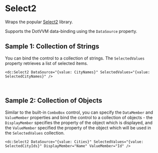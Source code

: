 # Select2

Wraps the popular [Select2](https://select2.github.io/) library. 

Supports the DotVVM data-binding using the `DataSource` property. 


## Sample 1: Collection of Strings

You can bind the control to a collection of strings. The `SelectedValues` property retrieves a list of selected items.

```DOTHTML
<dc:Select2 DataSource="{value: CityNames}" SelectedValues="{value: SelectedCityNames}" />
```

<br />

## Sample 2: Collection of Objects

Similar to the built-in `ComboBox` control, you can specify the `DataMember` and `ValueMember` properties and bind the control to a collection of objects - the `DisplayMember` specifies the property of the object 
which is displayed, and the `ValueMember` specified the property of the object which will be used in the `SelectedValues` collection.

```DOTHTML
<dc:Select2 DataSource="{value: Cities}" SelectedValues="{value: SelectedCityIds}" DisplayMember="Name" ValueMember="Id" />
```